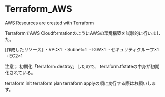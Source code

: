 # Terraform_AWS
AWS Resources are created with Terraform 

TerraformでAWS CloudformationのようにAWSの環境構築を試験的に行いました。

[作成したリソース]
・VPC×1
・Subnet×1
・IGW×1
・セキュリティグループ×1
・EC2×1

注意；
初期化「terraform destroy」したので、 terraform.tfstateの中身が初期化されている。

terraform init
terraform plan
terraform applyの順に実行する際はお願いします。
